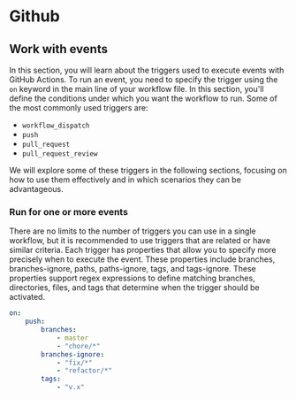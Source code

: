 # Github

## Work with events

In this section, you will learn about the triggers used to execute events with GitHub Actions. To run an event, you need to specify the trigger using the `on` keyword in the main line of your workflow file. In this section, you'll define the conditions under which you want the workflow to run. Some of the most commonly used triggers are:

-   `workflow_dispatch`
-   `push`
-   `pull_request`
-   `pull_request_review`

We will explore some of these triggers in the following sections, focusing on how to use them effectively and in which scenarios they can be advantageous.

### Run for one or more events

There are no limits to the number of triggers you can use in a single workflow, but it is recommended to use triggers that are related or have similar criteria. Each trigger has properties that allow you to specify more precisely when to execute the event. These properties include branches, branches-ignore, paths, paths-ignore, tags, and tags-ignore. These properties support regex expressions to define matching branches, directories, files, and tags that determine when the trigger should be activated.

```yaml
on:
    push:
        branches:
            - master
            - "chore/*"
        branches-ignore:
            - "fix/*"
            - "refactor/*"
        tags:
            - "v.x"
```
